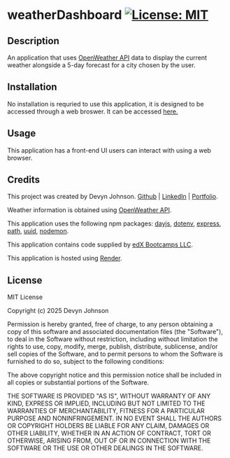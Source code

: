 # weatherDashboard [![License: MIT](https://img.shields.io/badge/License-MIT-yellow.svg)](https://opensource.org/licenses/MIT)

## Description
An application that uses <a href="https://openweathermap.org/">OpenWeather API</a> data to display the current weather alongside a 5-day forecast for a city chosen by the user. 

## Installation
No installation is requried to use this application, it is designed to be accessed through a web broswer. It can be accessed <a href="https://weatherdashboard-vgcp.onrender.com/">here.</a>

## Usage
This application has a front-end UI users can interact with using a web browser.

## Credits
<p>This project was created by Devyn Johnson. <a href="https://github.com/DevynJohnson">Github</a> | <a href="https://www.linkedin.com/in/devyn-johnson-a5259213b">LinkedIn</a> | <a href="https://devynjohnsonportfolio.netlify.app/">Portfolio</a>.</p>
<p>Weather information is obtained using <a href="https://openweathermap.org/">OpenWeather API</a>.
<p>This application uses the following npm packages: <a href="https://www.npmjs.com/package/dayjs">dayjs</a>, <a href="https://www.npmjs.com/package/dotenv">dotenv</a>, <a href="https://www.npmjs.com/package/express">express</a>, <a href="https://www.npmjs.com/package/path">path</a>, <a href="https://www.npmjs.com/package/uuid">uuid</a>, <a href="https://www.npmjs.com/package/nodemon">nodemon</a>.
<p>This application contains code supplied by <a href="https://www.edx.org/">edX Bootcamps LLC</a>.</p>
<p>This application is hosted using <a href="https://render.com/">Render</a>.

## License
MIT License

Copyright (c) 2025 Devyn Johnson

Permission is hereby granted, free of charge, to any person obtaining a copy
of this software and associated documentation files (the "Software"), to deal
in the Software without restriction, including without limitation the rights
to use, copy, modify, merge, publish, distribute, sublicense, and/or sell
copies of the Software, and to permit persons to whom the Software is
furnished to do so, subject to the following conditions:

The above copyright notice and this permission notice shall be included in all
copies or substantial portions of the Software.

THE SOFTWARE IS PROVIDED "AS IS", WITHOUT WARRANTY OF ANY KIND, EXPRESS OR
IMPLIED, INCLUDING BUT NOT LIMITED TO THE WARRANTIES OF MERCHANTABILITY,
FITNESS FOR A PARTICULAR PURPOSE AND NONINFRINGEMENT. IN NO EVENT SHALL THE
AUTHORS OR COPYRIGHT HOLDERS BE LIABLE FOR ANY CLAIM, DAMAGES OR OTHER
LIABILITY, WHETHER IN AN ACTION OF CONTRACT, TORT OR OTHERWISE, ARISING FROM,
OUT OF OR IN CONNECTION WITH THE SOFTWARE OR THE USE OR OTHER DEALINGS IN THE
SOFTWARE.
